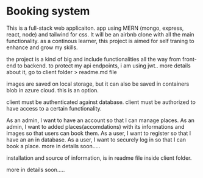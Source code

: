 # Booking system
This is a full-stack web applicaiton. app using MERN (mongo, express, react, node) and tailwind for css. It will be an airbnb clone with all the main functionality.
as a continous learner, this project is aimed for self traning to enhance and grow my skills. 

the project is a kind of big and include functionalities all the way from front-end to backend.
to protect my api endpoints, i am using jwt.. more details about it, go to client folder > readme.md file

images are saved on local storage, but it can also be saved in containers blob in azure cloud. this is an option.

client must be authenticated against database.
client must be authorized to have access to a certain functionality.

As an admin, I want to have an account so that I can manage places.
As an admin, I want to added places(accomdations) with its informations and images so that users can book them.
As a user, I want to register so that I have an an in database.
As a user, I want to securely log in so that I can book a place.
more in details soon.....




installation and source of information, is in readme file inside client folder. 

more in details soon.....
